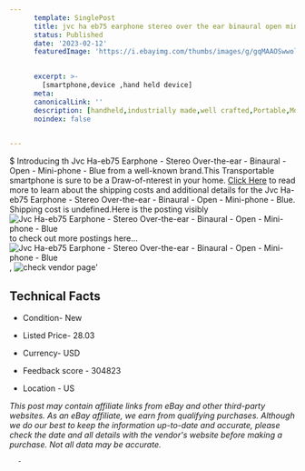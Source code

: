 ```yaml
---
      template: SinglePost
      title: jvc ha eb75 earphone stereo over the ear binaural open mini phone blue
      status: Published
      date: '2023-02-12'
      featuredImage: 'https://i.ebayimg.com/thumbs/images/g/gqMAAOSwwoliMvop/s-l225.jpg'
       

      excerpt: >-
        [smartphone,device ,hand held device]
      meta:
      canonicalLink: ''
      description: [handheld,industrially made,well crafted,Portable,Mobile,Compact,Convenient,Lightweight,Maneuverable,Man-portable,Miniature,Carriable,Hand-held,Light,Holdable,Transportable,Mobile device,Pocket-sized,On-the-go,Wireless,Cordless,Compact size,Convenient size, smartphone,device ,hand held device]
      noindex: false
      

---
```

$
      Introducing th Jvc Ha-eb75 Earphone - Stereo Over-the-ear - Binaural - Open - Mini-phone - Blue from a well-known brand.This Transportable smartphone is sure to be a Draw-of-nterest in your home. [Click Here](https://www.ebay.com/itm/234277405999?hash=item368c05852f%3Ag%3AgqMAAOSwwoliMvop&mkevt=1&mkcid=1&mkrid=711-53200-19255-0&campid=%253CePNCampaignId%253E&customid=%253CreferenceId%253E&toolid=10049) to read more to learn about the shipping costs and additional details for the Jvc Ha-eb75 Earphone - Stereo Over-the-ear - Binaural - Open - Mini-phone - Blue. Shipping cost is undefined.Here is the posting visibly ![Jvc Ha-eb75 Earphone - Stereo Over-the-ear - Binaural - Open - Mini-phone - Blue](https://i.ebayimg.com/thumbs/images/g/gqMAAOSwwoliMvop/s-l225.jpg) to check out more postings here... ![Jvc Ha-eb75 Earphone - Stereo Over-the-ear - Binaural - Open - Mini-phone - Blue](https://i.ebayimg.com/images/g/gqMAAOSwwoliMvop/s-l500.jpg), ![check vendor page](https://origin-galleryplus.ebayimg.com/ws/web/234277405999_2_0_1/225x225.jpg)'

      

 ## Technical Facts 



     
      

 - Condition- New 


      

 - Listed Price- 28.03 


      

 - Currency- USD 


      

 - Feedback score - 304823 


      

 - Location - US 


      
      

 *_This post may contain affiliate links from eBay and other third-party websites. As an eBay affiliate, we earn from qualifying purchases. Although we do our best to keep the information up-to-date and accurate, please check the date and all details with the vendor's website before making a purchase. Not all data may be accurate._*




      -
